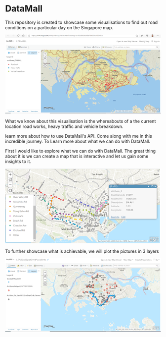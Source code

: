 # DataMall

This repository is created to showcase some visualisations to find out road conditions on a particular day on the Singapore map.

<img src=pictures/VisualisationMap.png>

What we know about this visualisation is the whereabouts of a the current location road works, heavy traffic and vehicle breakdown. 

learn more about how to use DataMall's API. Come along with me in this incredible journey. To Learn more about what we can do with DataMall.

First I would like to explore what we can do with DataMall. The great thing about it is we can create a map that is interactive and let us gain some insights to it.

<img src=pictures/MapOfBusStop.png>

To further showcase what is achievable, we will  plot the pictures in 3 layers

<img src=pictures/PlotArcGIS3Layers.png>




